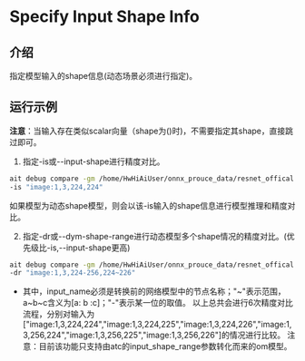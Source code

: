 # Specify Input Shape Info


## 介绍

指定模型输入的shape信息(动态场景必须进行指定)。

## 运行示例
**注意**：当输入存在类似scalar向量（shape为()时)，不需要指定其shape，直接跳过即可。

1. 指定-is或--input-shape进行精度对比。
  ```sh
  ait debug compare -gm /home/HwHiAiUser/onnx_prouce_data/resnet_offical.onnx -om /home/HwHiAiUser/onnx_prouce_data/model/resnet50.om \
  -is "image:1,3,224,224"
  ```
如果模型为动态shape模型，则会以该-is输入的shape信息进行模型推理和精度对比。

2. 指定-dr或--dym-shape-range进行动态模型多个shape情况的精度对比。(优先级比-is,--input-shape更高)
  ```sh
  ait debug compare -gm /home/HwHiAiUser/onnx_prouce_data/resnet_offical.onnx -om /home/HwHiAiUser/onnx_prouce_data/model/resnet50.om \
  -dr "image:1,3,224-256,224~226"
  ```
- 其中，input_name必须是转换前的网络模型中的节点名称；"\~"表示范围，a\~b\~c含义为[a: b :c]；"-"表示某一位的取值。
以上总共会进行6次精度对比流程，分别对输入为["image:1,3,224,224","image:1,3,224,225","image:1,3,224,226","image:1,3,256,224","image:1,3,256,225","image:1,3,256,226"]的情况进行比较。
注意：目前该功能只支持由atc的input_shape_range参数转化而来的om模型。
